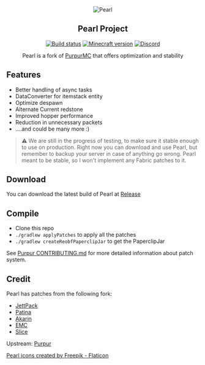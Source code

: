 <div align="center">
<img src="https://i.imgur.com/eTW6JQh.png" alt="Pearl">
  
## Pearl Project

[![Build status](https://img.shields.io/github/workflow/status/Pearl-Project/Pearl/Build?logo=github&style=for-the-badge)](https://github.com/Pearl-Project/Pearl/actions)
[![Minecraft version](https://img.shields.io/static/v1?label=Minecraft&message=1.18.2&color=green&logo=java&style=for-the-badge)](https://www.minecraft.net/en-us/article/minecraft-java-edition-1-18-2)
[![Discord](https://img.shields.io/discord/951410587030667294.svg?label=&logo=discord&logoColor=ffffff&color=7389D8&labelColor=6A7EC2&style=for-the-badge)](https://discord.gg/ZFAtK5Mx9w)
  
Pearl is a fork of [PurpurMC](https://github.com/PurpurMC/Purpur) that offers optimization and stability
  
</div>

## Features

* Better handling of async tasks
* DataConverter for itemstack entity
* Optimize despawn
* Alternate Current redstone
* Improved hopper performance
* Reduction in unnecessary packets
* ....and could be many more :)

> ⚠️ We are still in the progress of testing, to make sure it stable enough to use on production. Right now you can download and use Pearl, but remember to backup your server in case of anything go wrong. Pearl meant to be stable, so I won't implement any Fabric patches to it. 

## Download

You can download the latest build of Pearl at [Release](https://github.com/Pearl-Project/Pearl/releases)

## Compile

* Clone this repo
* `./gradlew applyPatches` to apply all the patches
* `./gradlew createReobfPaperclipJar` to get the PaperclipJar

See [Purpur CONTRIBUTING.md](https://github.com/PurpurMC/Purpur/blob/ver/1.18.2/CONTRIBUTING.md) for more detailed information about patch system.

## Credit

Pearl has patches from the following fork:

* [JettPack](https://gitlab.com/Titaniumtown/JettPack)
* [Patina](https://github.com/PatinaMC/Patina)
* [Akarin](https://github.com/Akarin-project/Akarin)
* [EMC](https://github.com/starlis/empirecraft)
* [Slice](https://github.com/Cryptite/Slice)

Upstream: [Purpur](https://github.com/PurpurMC/Purpur)

<a href="https://www.flaticon.com/free-icons/pearl" title="pearl icons">Pearl icons created by Freepik - Flaticon</a>
